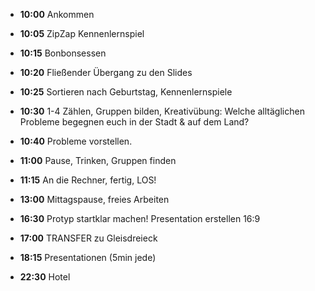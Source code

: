 
- **10:00** Ankommen
- **10:05** ZipZap Kennenlernspiel
- **10:15** Bonbonsessen
- **10:20** Fließender Übergang zu den Slides
- **10:25** Sortieren nach Geburtstag, Kennenlernspiele
- **10:30** 1-4 Zählen, Gruppen bilden, Kreativübung: Welche alltäglichen Probleme begegnen euch in der Stadt & auf dem Land? 
- **10:40** Probleme vorstellen.
- **11:00** Pause, Trinken, Gruppen finden
- **11:15** An die Rechner, fertig, LOS!
 
- **13:00** Mittagspause, freies Arbeiten

- **16:30** Protyp startklar machen! Presentation erstellen 16:9
- **17:00** TRANSFER zu Gleisdreieck
- **18:15** Presentationen (5min jede)
- **22:30** Hotel

